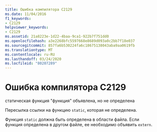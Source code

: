 ```yaml
---
title: Ошибка компилятора C2129
ms.date: 11/04/2016
f1_keywords:
- C2129
helpviewer_keywords:
- C2129
ms.assetid: 21a8223e-1d22-4baa-9ca1-922b7f751dd0
ms.openlocfilehash: a3e2268bfc5597668e8689d093a0c2bb7f18e037
ms.sourcegitcommit: 857fa6b530224fa6c18675138043aba9aa0619fb
ms.translationtype: MT
ms.contentlocale: ru-RU
ms.lasthandoff: 03/24/2020
ms.locfileid: "80207289"
---
```

# <a name="compiler-error-c2129"></a>Ошибка компилятора C2129

статическая функция "функция" объявлена, но не определена

Пересылка ссылки на функцию `static`, которая не определена.

Функция `static` должна быть определена в области файла. Если функция определена в другом файле, ее необходимо объявить `extern`.
